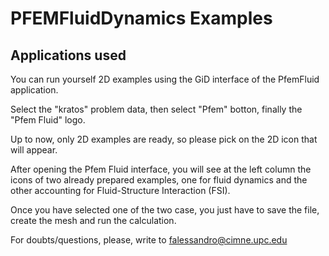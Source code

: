 # PFEMFluidDynamics Examples

## Applications used

You can run yourself 2D examples using the GiD interface of the PfemFluid application.

Select the "kratos" problem data, then select "Pfem" botton, finally the "Pfem Fluid" logo.

Up to now, only 2D examples are ready, so please pick on the 2D icon that will appear.

After opening the Pfem Fluid interface, you will see at the left column the icons of two already prepared examples, one for fluid dynamics and the other accounting for Fluid-Structure Interaction (FSI).

Once you have selected one of the two case, you just have to save the file, create the mesh and run the calculation. 

For doubts/questions, please, write to falessandro@cimne.upc.edu
